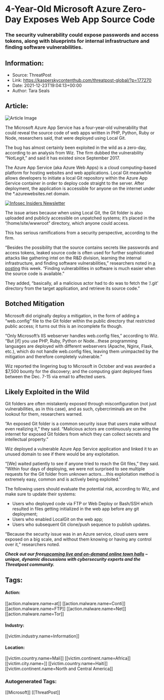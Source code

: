 # 4-Year-Old Microsoft Azure Zero-Day Exposes Web App Source Code
### The security vulnerability could expose passwords and access tokens, along with blueprints for internal infrastructure and finding software vulnerabilities.

## Information:
+ Source: ThreatPost
+ Link: https://kasperskycontenthub.com/threatpost-global/?p=177270
+ Date: 2021-12-23T19:04:13+00:00
+ Author: Tara Seals


## Article:
![Article Image](https://media.threatpost.com/wp-content/uploads/sites/103/2021/12/23140337/cloud.jpg)

The Microsoft Azure App Service has a four-year-old vulnerability that could reveal the source code of web apps written in PHP, Python, Ruby or Node, researchers said, that were deployed using Local Git.


The bug has almost certainly been exploited in the wild as a zero-day, according to an analysis from Wiz. The firm dubbed the vulnerability “NotLegit,” and said it has existed since September 2017.


The Azure App Service (aka Azure Web Apps) is a cloud computing-based platform for hosting websites and web applications. Local Git meanwhile allows developers to initiate a local Git repository within the Azure App Service container in order to deploy code straight to the server. After deployment, the application is accessible for anyone on the internet under the *.azurewebsites.net domain.


[![Infosec Insiders Newsletter](https://media.threatpost.com/wp-content/uploads/sites/103/2021/07/10165815/infosec_insiders_in_article_promo.png)](https://threatpost.com/infosec-insider-subscription-page/?utm_source=ART&utm_medium=ART&utm_campaign=InfosecInsiders_Newsletter_Promo/)


The issue arises because when using Local Git, the Git folder is also uploaded and publicly accessible on unpatched systems; it’s placed in the “/home/site/wwwroot” directory, which anyone could access.


This has serious ramifications from a security perspective, according to the firm.


“Besides the possibility that the source contains secrets like passwords and access tokens, leaked source code is often used for further sophisticated attacks like gathering intel on the R&D division, learning the internal infrastructure, and finding software vulnerabilities,” researchers noted in [a posting](https://www.wiz.io/blog/azure-app-service-source-code-leak) this week. “Finding vulnerabilities in software is much easier when the source code is available.”


They added, “basically, all a malicious actor had to do was to fetch the ‘/.git’ directory from the target application, and retrieve its source code.”


**Botched Mitigation**
----------------------


Microsoft did originally deploy a mitigation, in the form of adding a “web.config” file to the Git folder within the public directory that restricted public access; it turns out this is an incomplete fix though.


“Only Microsoft’s IIS webserver handles web.config files,” according to Wiz. “But [if] you use PHP, Ruby, Python or Node…these programming languages are deployed with different webservers (Apache, Nginx, Flask, etc.), which do not handle web.config files, leaving them unimpacted by the mitigation and therefore completely vulnerable.”


Wiz reported the lingering bug to Microsoft in October and was awarded a $7,500 bounty for the discovery; and the computing giant deployed fixes between the Dec. 7-15 via email to affected users.


**Likely Exploited in the Wild**
--------------------------------


Git folders are often mistakenly exposed through misconfiguration (not just vulnerabilities, as in this case), and as such, cybercriminals are on the lookout for them, researchers warned.


“An exposed Git folder is a common security issue that users make without even realizing it,” they said. “Malicious actors are continuously scanning the internet for exposed Git folders from which they can collect secrets and intellectual property.”


Wiz deployed a vulnerable Azure App Service application and linked it to an unused domain to see if there would be any exploitation.


“[We] waited patiently to see if anyone tried to reach the Git files,” they said. “Within four days of deploying, we were not surprised to see multiple requests for the Git folder from unknown actors….this exploitation method is extremely easy, common and is actively being exploited.”


The following users should evaluate the potential risk, according to Wiz, and make sure to update their systems:


* Users who deployed code via FTP or Web Deploy or Bash/SSH which resulted in files getting initialized in the web app before any git deployment;
* Users who enabled LocalGit on the web app;
* Users who subsequent Git clone/push sequence to publish updates.


“Because the security issue was in an Azure service, cloud users were exposed on a big scale, and without them knowing or having any control over it,” researchers noted.


***Check out our free***[***upcoming live and on-demand online town halls***](https://threatpost.com/category/webinars/) ***– unique, dynamic discussions with cybersecurity experts and the Threatpost community.***





## Tags:

#### Action:
[[action.malware.name=at]] [[action.malware.name=Conti]] [[action.malware.name=FTP]] [[action.malware.name=Net]] [[action.malware.name=Tor]]

#### Industry:
[[victim.industry.name=Information]]

#### Location:
[[victim.country.name=Mali]] [[victim.continent.name=Africa]] [[victim.city.name=]] [[victim.country.name=Haiti]] [[victim.continent.name=North and Central America]]

### Autogenerated Tags:
[[Microsoft]] [[ThreatPost]]

